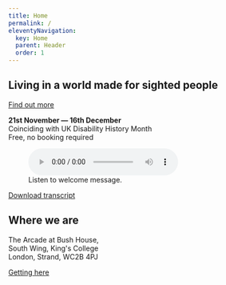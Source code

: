 ```yaml
---
title: Home
permalink: /
eleventyNavigation:
  key: Home
  parent: Header
  order: 1
---
```


<h2 class="home-title">Living in a world made for sighted people</h2>

<a class="button" href="exhibition/">Find out more</a>

<div class="notehead mobile">
  <div>
    <p>
      <strong>21st November &mdash; 16th December</strong><br>
      Coinciding with UK Disability History Month<br>
      Free, no booking required
    </p>
  </div>
</div>

<!-- Audio block -->
<figure>
  <audio controls src="{{ '/assets/audio/LoV_landing_page_audio.mp3' | url }}">
    <a href="{{ '/assets/audio/LoV_exhibition_landing_audio.mp3' | url }}">Download audio</a>
  </audio>
  <figcaption>Listen to welcome message.</figcaption>
</figure>

<div class="transcript-btn">
  <a href="{{ '/assets/transcript/homepage_welcome_transcript.docx' | url }}" class="button small">Download transcript</a>
</div>

<!-- Video block -->
<!-- To be added later
<figure>
  <video controls>
    <source src="/media/video.webm" type="video/webm">
    <source src="/media/video.mp4" type="video/mp4">
    Download the <a href="/media/video.webm">WEBM</a>
    or <a href="/media/video.mp4">MP4</a> video.
  </video>
  <figcaption>Alt text goes here</figcaption>
</figure>
-->

<h2>Where we are</h2>

<p class="large-font">
  The Arcade at Bush House,<br>
  South Wing, King's College<br>
  London, Strand, WC2B 4PJ
</p>

<a class="button" href="plan-your-visit/">Getting here</a>
